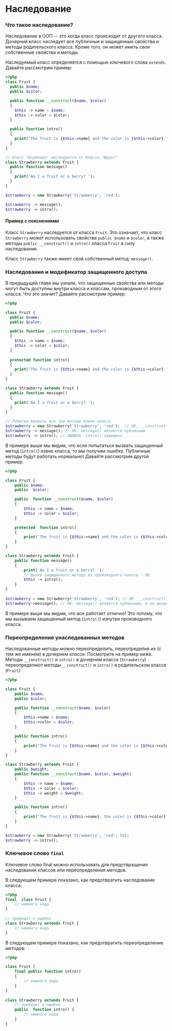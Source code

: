 # Наследование

### Что такое наследование?

Наследование в ООП -- это когда класс происходит от другого класса. Дочерний класс наследует все публичные и защищенные свойства и методы родительского класса. Кроме того, он может иметь свои собственные свойства и методы.

Наследуемый класс определяется с помощью ключевого слова `extends`. Давайте рассмотрим пример:

```php
<?php
class Fruit {
  public $name;
  public $color;

  public function __construct($name, $color)
  {
    $this -> name = $name;
    $this -> color = $color;
  }

  public function intro()
  {
    print("The fruit is {$this->name} and the color is {$this->color}.");
  }
}

// Класс "Клубника" наследуется от Класса "Фрукт"
class Strawberry extends Fruit {
  public function message()
  {
    print('Am I a fruit or a berry? ');
  }
}

$strawberry = new Strawberry('Strawberry', 'red');

$strawberry -> message();
$strawberry -> intro();
```

#### Пример с пояснениями

Класс `Strawberry` наследуется от класса `Fruit`. Это означает, что класс `Strawberry` может использовать свойства `public $name` и `$color`, а также методы `public __construct()` и `intro()` класса `Fruit` в силу наследования.

Класс `Strawberry` также имеет свой собственный метод: `message()`.

### Наследование и модификатор защищенного доступа

В предыдущей главе мы узнали, что защищенные свойства или методы могут быть доступны внутри класса и классам, производным от этого класса. Что это значит? Давайте рассмотрим пример:

```php
<?php

class Fruit {
  public $name;
  public $color;

  public function __construct($name, $color)
  {
    $this -> name = $name;
    $this -> color = $color;
  }
  
  protected function intro()
  {
    print("The fruit is {$this->name} and the color is {$this->color}.");
  }
}

class Strawberry extends Fruit {
  public function message()
  {
    print('Am I a fruit or a berry? ');
  }
}

// Попытка вызвать все три метода извне класса
$strawberry = new Strawberry('Strawberry', 'red');  // OK. __construct() является публичным
$strawberry -> message(); // OK. message() является публичным
$strawberry -> intro(); // ОШИБКА. intro() защищена
```

В примере выше мы видим, что если попытаться вызвать защищенный метод (`intro()`) извне класса, то мы получим ошибку. Публичные методы будут работать нормально! Давайте рассмотрим другой пример:

```php
<?php  

class Fruit {  
	public $name;  
	public  $color;  

	public  function __construct($name, $color)
	{  
		$this -> name = $name;  
		$this -> color = $color;  
	}

	protected  function intro()
	{  
		print("The fruit is {$this->name} and the color is {$this->color}.");
	}  
}

class Strawberry extends Fruit {  
	public function message()
	{  
		print('Am I a fruit or a berry? ');  
		// Вызов защищенного метода из производного класса - OK 
		$this -> intro();  
	}  
}  
  
$strawberry = new Strawberry('Strawberry', 'red'); // OK. __construct() является публичным
$strawberry->message(); // OK. message() является публичным, и он вызывает intro() (который является защищенным) из производного класса
```

В примере выше мы видим, что все работает отлично! Это потому, что мы вызываем защищенный метод (`intro()`) изнутри производного класса.

### Переопределение унаследованных методов

Наследованные методы можно переопределить, переопределив их (с тем же именем) в дочернем классе. Посмотрите на пример ниже. Методы `__construct()` и `intro()` в дочернем классе (`Strawberry`) переопределяют методы `__construct()` и `intro()` в родительском классе (`Fruit`):

```php
<?php

class Fruit {  
	public $name;
	public $color;

	public function __construct($name, $color)
	{
		$this->name = $name;
		$this->color = $color;
	}  

	public function intro()
	{  
		print("The fruit is {$this->name} and the color is {$this->color}.");  
	}  
}

class Strawberry extends Fruit {  
	public $weight;  
	public function __construct($name, $color, $weight)
	{  
		$this -> name = $name;
		$this -> color = $color;
		$this -> weight = $weight;
	}

	public function intro()
	{  
		print("The fruit is {$this->name}, the color is {$this->color}, and the weight is {$this->weight} gram.");
	}  
}

$strawberry = new Strawberry('Strawberry', 'red', 50);
$strawberry -> intro();
```

### Ключевое слово `final`
Ключевое слово final можно использовать для предотвращения наследования классов или переопределения методов.

В следующем примере показано, как предотвратить наследование класса:

```php
<?php  
final  class Fruit {  
	// немного кода  
}  
  
// приведет к ошибке  
class Strawberry extends Fruit {  
	// немного кода  
}
```

В следующем примере показано, как предотвратить переопределение методов:

```php
<?php  

class Fruit {
	final public function intro()
	{  
		// немного кода  
	}  
}  
  
class Strawberry extends Fruit {  
	// приведет к ошибке
	public  function intro() {  
		// немного кода
	}  
}
```